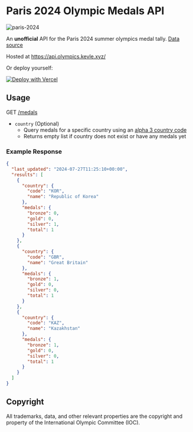 # Paris 2024 Olympic Medals API

![paris-2024](https://i.imgur.com/mXgb71e.png)

An **unofficial** API for the Paris 2024 summer olympics medal tally. [Data source](https://olympics.com/en/paris-2024/medals)

Hosted at https://api.olympics.kevle.xyz/

Or deploy yourself:

[![Deploy with Vercel](https://vercel.com/button)](https://vercel.com/new/clone?repository-url=https%3A%2F%2Fgithub.com%2Fkevle1%2Fparis-2024-olympic-api)

## Usage

GET [/medals](https://api.olympics.kevle.xyz/medals)

- `country` (Optional)
  - Query medals for a specific country using an [alpha 3 country code](https://en.wikipedia.org/wiki/ISO_3166-1_alpha-3#Current_codes)
  - Returns empty list if country does not exist or have any medals yet

### Example Response

```json
{
  "last_updated": "2024-07-27T11:25:10+00:00",
  "results": [
    {
      "country": {
        "code": "KOR",
        "name": "Republic of Korea"
      },
      "medals": {
        "bronze": 0,
        "gold": 0,
        "silver": 1,
        "total": 1
      }
    },
    {
      "country": {
        "code": "GBR",
        "name": "Great Britain"
      },
      "medals": {
        "bronze": 1,
        "gold": 0,
        "silver": 0,
        "total": 1
      }
    },
    {
      "country": {
        "code": "KAZ",
        "name": "Kazakhstan"
      },
      "medals": {
        "bronze": 1,
        "gold": 0,
        "silver": 0,
        "total": 1
      }
    }
  ]
}
```

## Copyright

All trademarks, data, and other relevant properties are the copyright and property of the International Olympic Committee (IOC).